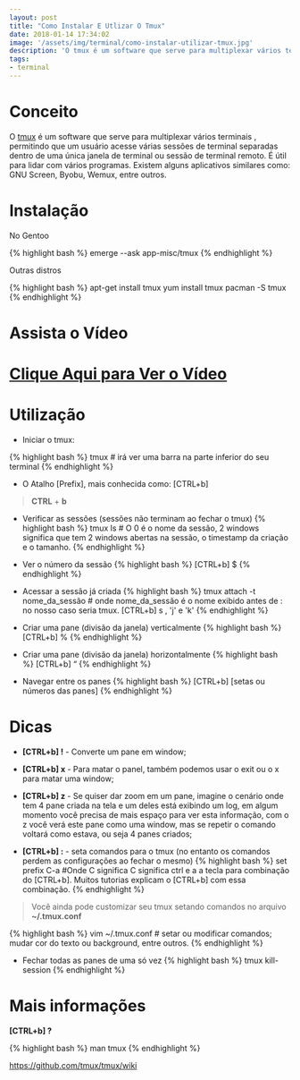 ```yaml
---
layout: post
title: "Como Instalar E Utlizar O Tmux"
date: 2018-01-14 17:34:02
image: '/assets/img/terminal/como-instalar-utilizar-tmux.jpg'
description: 'O tmux é um software que serve para multiplexar vários terminais'
tags:
- terminal
---
```


# Conceito

O [tmux](https://github.com/tmux/tmux) é um software que serve para multiplexar vários terminais , permitindo que um usuário acesse várias sessões de terminal separadas dentro de uma única janela de terminal ou sessão de terminal remoto. É útil para lidar com vários programas. Existem alguns aplicativos similares como: GNU Screen, Byobu, Wemux, entre outros.

# Instalação

No Gentoo

{% highlight bash %}
emerge --ask app-misc/tmux
{% endhighlight %}

Outras distros

{% highlight bash %}
apt-get install tmux
yum install tmux
pacman -S tmux
{% endhighlight %}

# Assista o Vídeo


# [Clique Aqui para Ver o Vídeo](https://www.youtube.com/watch?v=Z7YcXTMMhEQ)



# Utilização

+ Iniciar o tmux:

{% highlight bash %}
tmux # irá ver uma barra na parte inferior do seu terminal
{% endhighlight %}

+ O Atalho [Prefix], mais conhecida como: [CTRL+b]

> __CTRL__ + __b__

+ Verificar as sessões (sessões não terminam ao fechar o tmux)
{% highlight bash %}
tmux ls # O 0 é o nome da sessão, 2 windows significa que tem 2 windows abertas na sessão, o timestamp da criação e o tamanho.
{% endhighlight %}

+ Ver o número da sessão
{% highlight bash %}
[CTRL+b] $
{% endhighlight %}

+ Acessar a sessão já criada
{% highlight bash %}
tmux attach -t nome_da_sessão # onde nome_da_sessão é o nome exibido antes de : no nosso caso seria tmux. [CTRL+b] s , 'j' e 'k'
{% endhighlight %}

+ Criar uma pane (divisão da janela) verticalmente
{% highlight bash %}
[CTRL+b] %
{% endhighlight %}

+ Criar uma pane (divisão da janela) horizontalmente
{% highlight bash %}
[CTRL+b] “
{% endhighlight %}

+ Navegar entre os panes
{% highlight bash %}
[CTRL+b] [setas ou números das panes]
{% endhighlight %}

# Dicas

+ __[CTRL+b] !__ - Converte um pane em window;

+ __[CTRL+b] x__ - Para matar o panel, também podemos usar o exit ou o x para matar uma window;

+ __[CTRL+b] z__ - Se quiser dar zoom em um pane, imagine o cenário onde tem 4 pane criada na tela e um deles está exibindo um log, em algum momento você precisa de mais espaço para ver esta informação, com o z você verá este pane como uma window, mas se repetir o comando voltará como estava, ou seja 4 panes criados;

+ __[CTRL+b] :__ - seta comandos para o tmux (no entanto os comandos perdem as configurações ao fechar o mesmo)
{% highlight bash %}
set prefix C-a #Onde C significa C significa ctrl e a a tecla para combinação do [CTRL+b]. Muitos tutorias explicam o [CTRL+b] com essa combinação.
{% endhighlight %}

> Você ainda pode customizar seu tmux setando comandos no arquivo __~/.tmux.conf__

{% highlight bash %}
vim ~/.tmux.conf # setar ou modificar comandos; mudar cor do texto ou background, entre outros.
{% endhighlight %}

+ Fechar todas as panes de uma só vez
{% highlight bash %}
tmux kill-session
{% endhighlight %}

# Mais informações

__[CTRL+b] ?__

{% highlight bash %}
man tmux
{% endhighlight %}

<https://github.com/tmux/tmux/wiki>

<script async src="https://pagead2.googlesyndication.com/pagead/js/adsbygoogle.js"></script>

<!-- Informat -->
<ins class="adsbygoogle"
 style="display:block"
 data-ad-client="ca-pub-2838251107855362"
 data-ad-slot="2327980059"
 data-ad-format="auto"
 data-full-width-responsive="true"></ins>

<script>
(adsbygoogle = window.adsbygoogle || []).push({});
</script>

